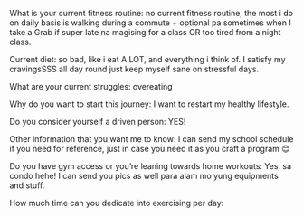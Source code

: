 What is your current fitness routine:
no current fitness routine, the most i do on daily basis is walking during a commute + optional pa sometimes when I take a Grab if super late na magising for a class OR too tired from a night class.  

Current diet:
so bad, like i eat A LOT, and everything i think of. I satisfy my cravingsSSS all day round just keep myself sane on stressful days.

What are your current struggles:
overeating 

Why do you want to start this journey:
I want to restart my healthy lifestyle.

Do you consider yourself a driven person:
YES!

Other information that you want me to know:
I can send my school schedule if you need for reference, just in case you need it as you craft a program 😊 

Do you have gym access or you’re leaning towards home workouts:
Yes, sa condo hehe! I can send you pics as well para alam mo yung equipments and stuff.

How much time can you dedicate into exercising per day: